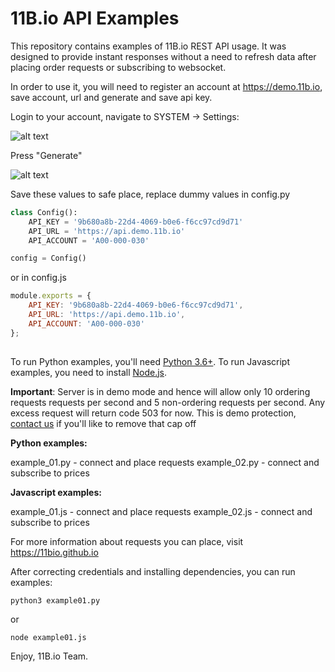 # 11B.io API Examples

This repository contains examples of 11B.io REST API usage. It was designed to provide instant responses without a need to refresh data after placing order requests or subscribing to websocket. 

In order to use it, you will need to register an account at https://demo.11b.io, save account, url and generate and save api key.

Login to your account, navigate to SYSTEM -> Settings:


![alt text](https://11bio.github.io/examples/api_key_0.png "API KEY 1")


Press "Generate"

![alt text](https://11bio.github.io/examples/api_key_1.png "API KEY 1")


Save these values to safe place, replace dummy values in config.py

```python
class Config():
    API_KEY = '9b680a8b-22d4-4069-b0e6-f6cc97cd9d71'
    API_URL = 'https://api.demo.11b.io'
    API_ACCOUNT = 'A00-000-030'

config = Config()
```

or in config.js

```javascript
module.exports = {
    API_KEY: '9b680a8b-22d4-4069-b0e6-f6cc97cd9d71',
    API_URL: 'https://api.demo.11b.io',
    API_ACCOUNT: 'A00-000-030'
};
  
```

To run Python examples, you'll need [Python 3.6+](https://www.python.org). To run Javascript examples, you need to install [Node.js](https://nodejs.org/).

**Important**: Server is in demo mode and hence will allow only 10 ordering requests requests per second and 5 non-ordering requests per second. Any excess request will return code 503 for now. This is demo protection, [contact us](https://docs.google.com/forms/d/e/1FAIpQLSd60ZSqPlNxEGRJBgShFG9cRyk1px35WdkHqWfGteO1kyypoA/viewform?usp=sf_link) if you'll like to remove that cap off

**Python examples:**

example_01.py - connect and place requests
example_02.py - connect and subscribe to prices

**Javascript examples:**

example_01.js - connect and place requests
example_02.js - connect and subscribe to prices

For more information about requests you can place, visit https://11bio.github.io


After correcting credentials and installing dependencies, you can run examples:

```
python3 example01.py
```

or 

```
node example01.js
```


Enjoy,
11B.io Team.